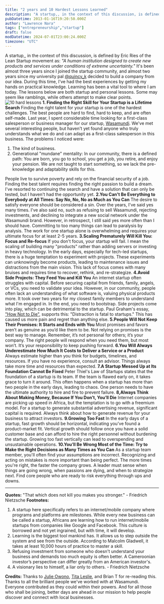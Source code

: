 ```yaml
---
title: "2 years and 10 Hardest Lessons Learned"
description: "A startup,, in the context of this discussion, is defined by Eric Ries of the Lean Startup movement as: \"A human institution designed to create new products an..."
pubDatetime: 2013-01-16T19:20:50.000Z
author: "Lawrence Nara"
tags: ["entrepreneurship","startup"]
draft: false
modDatetime: 2024-07-01T23:00:24.000Z
timezone: "UTC"
---
```


A startup,, in the context of this discussion, is defined by Eric Ries of the Lean Startup movement as: *"A human institution designed to create new products and services under conditions of extreme uncertainty."* It's been almost three years since I joined the startup community, and almost two years since my university pal [@quincy\_k](http://www.twitter.com/quincy_k) decided to build a company from our idea. During this time, I've had the best experiences by getting my hands on practical knowledge. Learning has been a vital tool to where I am today. The lessons below are both startup and personal lessons. Some may seem like ramblings, while others attempt to make clear points. ![10 hard lessons](http://4.bp.blogspot.com/-mvTgEn6ag3E/UPg1iy1W8rI/AAAAAAAAAOs/cQhe1tJ9Fmk/s400/10hardlessons.jpg) **1\. Finding the Right Skill for Your Startup is a Lifetime Search** Finding the right talent for your startup is one of the hardest challenges. The best people are hard to find, hard to keep, and are often self-made. Last year, I spent considerable time looking for a first-class salesperson or business manager for our startup, [Wasamundi](http://www.wasamundi.com/). We've met several interesting people, but haven't yet found anyone who truly understands what we do and can adapt as a first-class salesperson in this business. The problems I noticed were:

1.  The kind of business.
2.  Generational "mundane" mentality: In our community, there is a defined path: You are born, you go to school, you get a job, you retire, and enjoy your pension. We are not taught to start something, so we lack the pre-knowledge and adaptability skills for this.

People live to survive poverty and rely on the financial security of a job. Finding the best talent requires finding the right passion to build a dream. I've resorted to continuing the search and have a solution that can only be tested, but I haven't had the opportunity yet. **2.You Can't Be Everything to Everybody at All Times: Say No, No, No as Much as You Can** The desire to satisfy everyone should be considered a sin. Over the years, I've said yes many times. I've also said no, such as refusing to sell Wasamundi, rejecting investments, and declining to integrate a new social network under the Wasamundi brand. However, in retrospect, I still said yes more often than I should have. Committing to too many things can lead to paralysis by analysis. The work for one startup alone is overwhelming and requires your ultimate focus for at least 2-5 years. **3.Scaling Prematurely Will Kill You: Focus and Re-focus** If you don't focus, your startup will fail. I mean the scaling of building many "products" rather than adding servers or investing in heavy technology. In the early days, especially for tech-led startups, there is a huge temptation to experiment with projects. These experiments can unknowingly become products, leading to maintenance issues and distractions from the main vision. This lack of focus comes with many bruises and requires time to recover, rethink, and re-strategize. **4.Avoid Side Projects: They Feed You and Kill You** An internet startup often struggles with capital. Before securing capital from friends, family, angels, or VCs, you need to validate your idea. However, in our community, people often lack an understanding of what software is, valuing physical products more. It took over two years for my closest family members to understand what I'm engaged in. In the end, you need to bootstrap. Side projects come into play, which can be detrimental to the startup. Paul Graham's essay, ["How Not to Die"](http://www.paulgraham.com/die.html), supports this: "Distraction is fatal to startups." This has caused us more pain and regret than anything else. **5.People Will Not Keep Their Promises: It Starts and Ends with You** Most promises and favors aren’t as genuine as you’d like them to be. Not relying on promises is the best way to manage. Remember, it’s not personal for others; it’s your company. The right people will respond when you need them, but most won’t. It’s your responsibility to keep pushing forward. **6.You Will Always Underestimate How Much It Costs to Deliver a Service or a Product** Always estimate higher than you think for budgets, timelines, and resources. If you have no experience, consult an advisor. Things always take more time and resources than expected. **7.A Startup Messed Up at Its Foundation Cannot Be Fixed** Peter Thiel's Law of Startups states that the foundation of a startup is its team. If the team is flawed early on, it takes grace to turn it around. This often happens when a startup has more than two people in the early days, leading to chaos. One person needs to have the ultimate authority to hire and fire to prevent failure. **8,Always Think About Making Money, Because If You Don’t, You’ll Die** Internet companies are picking up speed in Africa, but the temptation is to go with a freemium model. For a startup to generate substantial advertising revenue, significant capital is required. Always think about how to generate revenue for your business to attract investors. **9.Growing Too Fast** In the early days of a startup, fast growth should be horizontal, indicating you've found a product-market fit. Vertical growth should follow once you have a solid customer base and can afford to hire the right personnel without burdening the startup. Growing too fast vertically can lead to overspending and unsustainable operations. **10.You’ll Be Wrong Most of the Time: Try to Make the Right Decisions as Many Times as You Can** As a startup team member, you'll often find your assumptions are incorrect. Recognizing and acting on mistakes is more important than being perfect. The more times you're right, the faster the company grows. A leader must sense when things are going wrong, when passions are dying, and when to strategize next. Find core people who are ready to risk everything through ups and downs.

* * *

**Quotes:** "That which does not kill you makes you stronger." - Friedrich Nietzsche **Footnotes:**

1.  A startup here specifically refers to an internet/mobile company where programs and platforms are milestones. While every new business can be called a startup, Africans are learning how to run internet/mobile startups from companies like Google and Facebook. This culture is borrowed and not yet ingrained, but with time, it will develop.
2.  Learning is the biggest tool mankind has. It allows us to step outside the system and see from the outside. According to Malcolm Gladwell, it takes at least 10,000 hours of practice to master a skill.
3.  Refusing investment from someone who doesn't understand your business and demands too much equity is often better. A Cameroonian investor’s perspective can differ greatly from an American investor's.
4.  A visionary lies to himself, a liar only to others. - Friedrich Nietzsche

**Credits:** Thanks to [Julie Owono](http://www.twitter.com/JulieOwono), [Tita Leslie](http://www.twitter.com/titaleslie), and Brian T for re-reading this. Thanks to all the brilliant people we've worked with at Wasamundi. Everyone contributed as they could within their powers. And for all those who shall be joining, better days are ahead in our mission to help people discover and connect with local businesses.
